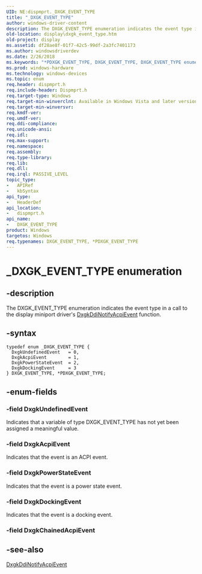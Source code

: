 ```yaml
---
UID: NE:dispmprt._DXGK_EVENT_TYPE
title: "_DXGK_EVENT_TYPE"
author: windows-driver-content
description: The DXGK_EVENT_TYPE enumeration indicates the event type in a call to the display miniport driver's DxgkDdiNotifyAcpiEvent function.
old-location: display\dxgk_event_type.htm
old-project: display
ms.assetid: df28ae8f-01f7-42c5-99df-2a3fc7401173
ms.author: windowsdriverdev
ms.date: 2/26/2018
ms.keywords: "*PDXGK_EVENT_TYPE, DXGK_EVENT_TYPE, DXGK_EVENT_TYPE enumeration [Display Devices], DmEnums_94bee105-be3f-4268-982e-be8581bb9bc0.xml, DxgkAcpiEvent, DxgkDockingEvent, DxgkPowerStateEvent, DxgkUndefinedEvent, IN_DXGK_EVENT_TYPE, PDXGK_EVENT_TYPE, PDXGK_EVENT_TYPE enumeration pointer [Display Devices], _DXGK_EVENT_TYPE, display.dxgk_event_type, dispmprt/DXGK_EVENT_TYPE, dispmprt/DxgkAcpiEvent, dispmprt/DxgkDockingEvent, dispmprt/DxgkPowerStateEvent, dispmprt/DxgkUndefinedEvent, dispmprt/PDXGK_EVENT_TYPE"
ms.prod: windows-hardware
ms.technology: windows-devices
ms.topic: enum
req.header: dispmprt.h
req.include-header: Dispmprt.h
req.target-type: Windows
req.target-min-winverclnt: Available in Windows Vista and later versions of the Windows operating systems.
req.target-min-winversvr: 
req.kmdf-ver: 
req.umdf-ver: 
req.ddi-compliance: 
req.unicode-ansi: 
req.idl: 
req.max-support: 
req.namespace: 
req.assembly: 
req.type-library: 
req.lib: 
req.dll: 
req.irql: PASSIVE_LEVEL
topic_type:
-	APIRef
-	kbSyntax
api_type:
-	HeaderDef
api_location:
-	dispmprt.h
api_name:
-	DXGK_EVENT_TYPE
product: Windows
targetos: Windows
req.typenames: DXGK_EVENT_TYPE, *PDXGK_EVENT_TYPE
---
```


# _DXGK_EVENT_TYPE enumeration


## -description


The DXGK_EVENT_TYPE enumeration indicates the event type in a call to the display miniport driver's <a href="..\dispmprt\nc-dispmprt-dxgkddi_notify_acpi_event.md">DxgkDdiNotifyAcpiEvent</a> function.


## -syntax


````
typedef enum _DXGK_EVENT_TYPE { 
  DxgkUndefinedEvent   = 0,
  DxgkAcpiEvent        = 1,
  DxgkPowerStateEvent  = 2,
  DxgkDockingEvent     = 3
} DXGK_EVENT_TYPE, *PDXGK_EVENT_TYPE;
````


## -enum-fields




### -field DxgkUndefinedEvent

Indicates that a variable of type DXGK_EVENT_TYPE has not yet been assigned a meaningful value.


### -field DxgkAcpiEvent

Indicates that the event is an ACPI event.


### -field DxgkPowerStateEvent

Indicates that the event is a power state event.


### -field DxgkDockingEvent

Indicates that the event is a docking event.


### -field DxgkChainedAcpiEvent




## -see-also

<a href="..\dispmprt\nc-dispmprt-dxgkddi_notify_acpi_event.md">DxgkDdiNotifyAcpiEvent</a>



 

 


